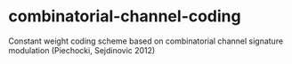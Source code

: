 # combinatorial-channel-coding
Constant weight coding scheme based on combinatorial channel signature modulation (Piechocki, Sejdinovic 2012)
